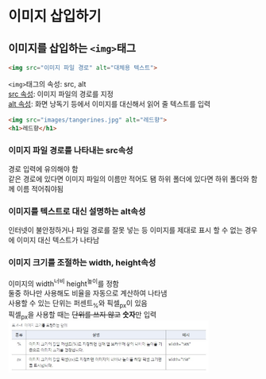 # 이미지 삽입하기
## 이미지를 삽입하는 ```<img>```태그
```html
<img src="이미지 파일 경로" alt="대체용 텍스트">
```
```<img>```태그의 속성: src, alt<br>
<u>src 속성</u>: 이미지 파일의 경로를 지정<br>
<u>alt 속성</u>: 화면 낭독기 등에서 이미지를 대신해서 읽어 줄 텍스트를 입력
```html
<img src="images/tangerines.jpg" alt="레드향">
<h1>레드향</h1>
```
### 이미지 파일 경로를 나타내는 src속성
경로 입력에 유의해야 함<br>
같은 경로에 있다면 이미지 파일의 이름만 적어도 됌
하위 폴더에 있다면 하위 폴더와 함께 이름 적어줘야됨
### 이미지를 텍스트로 대신 설명하는 alt속성
인터넷이 불안정하거나 파일 경로를 잘못 넣는 등 이미지를 제대로 표시 할 수 없는 경우에 이미지 대신 텍스트가 나타남<br>
### 이미지 크기를 조절하는 width, height속성
이미지의 width<sup>너비</sup> height<sup>높이</sup>를 정함<br>
둘중 하나만 사용해도 비율을 자동으로 계산하여 나타냄<br>
사용할 수 있는 단위는 퍼센트<sub>%</sub>와 픽셀<sub>px</sub>이 있음<br>
픽셀<sub>px</sub>을 사용할 때는 ~~단위를 쓰지 않고~~ **숫자**만 입력<br>
<img src = "04_04image.jpg" alt ="이미지의 속성" width="80%"><br>
